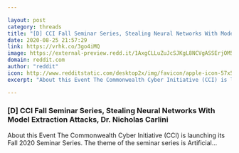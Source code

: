 ```yaml
---

layout: post
category: threads
title: "[D] CCI Fall Seminar Series, Stealing Neural Networks With Model Extraction Attacks, Dr. Nicholas Carlini"
date: 2020-08-25 21:57:29
link: https://vrhk.co/3go4iMQ
image: https://external-preview.redd.it/1AxgCLLuZuJcSJKgL8NCVgASSErjOM5H4OVYOSEO6pM.jpg?width=1000&height=500&auto=webp&crop=1000:500,smart&s=ed12ea48467c4bad0259890fa56b2e779f658884
domain: reddit.com
author: "reddit"
icon: http://www.redditstatic.com/desktop2x/img/favicon/apple-icon-57x57.png
excerpt: "About this Event The Commonwealth Cyber Initiative (CCI) is launching its Fall 2020 Seminar Series. The theme of the seminar series is Artificial..."

---
```


### [D] CCI Fall Seminar Series, Stealing Neural Networks With Model Extraction Attacks, Dr. Nicholas Carlini

About this Event The Commonwealth Cyber Initiative (CCI) is launching its Fall 2020 Seminar Series. The theme of the seminar series is Artificial...